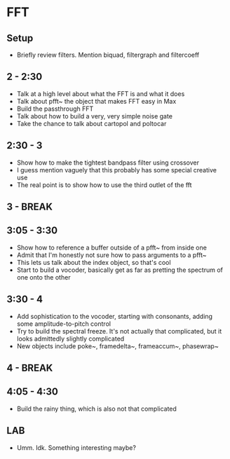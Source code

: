 # FFT

## Setup
- Briefly review filters. Mention biquad, filtergraph and filtercoeff

## 2 - 2:30
- Talk at a high level about what the FFT is and what it does
- Talk about pfft~ the object that makes FFT easy in Max
- Build the passthrough FFT
- Talk about how to build a very, very simple noise gate
- Take the chance to talk about cartopol and poltocar

## 2:30 - 3
- Show how to make the tightest bandpass filter using crossover
- I guess mention vaguely that this probably has some special creative use
- The real point is to show how to use the third outlet of the fft

## 3 - BREAK

## 3:05 - 3:30
- Show how to reference a buffer outside of a pfft~ from inside one
- Admit that I'm honestly not sure how to pass arguments to a pfft~
- This lets us talk about the index object, so that's cool
- Start to build a vocoder, basically get as far as pretting the spectrum of one onto the other

## 3:30 - 4
- Add sophistication to the vocoder, starting with consonants, adding some amplitude-to-pitch control
- Try to build the spectral freeze. It's not actually that complicated, but it looks admittedly slightly complicated
- New objects include poke~, framedelta~, frameaccum~, phasewrap~

## 4 - BREAK

## 4:05 - 4:30
- Build the rainy thing, which is also not that complicated

## LAB
- Umm. Idk. Something interesting maybe?